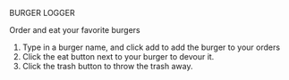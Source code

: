 BURGER LOGGER

Order and eat your favorite burgers

1. Type in a burger name, and click add to add the burger to your orders
2. Click the eat button next to your burger to devour it.
3. Click the trash button to throw the trash away.

